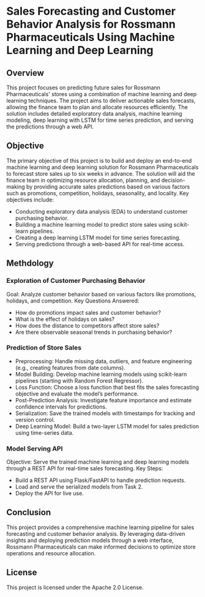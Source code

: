 # Sales Forecasting and Customer Behavior Analysis for Rossmann Pharmaceuticals Using Machine Learning and Deep Learning

## Overview

This project focuses on predicting future sales for Rossmann Pharmaceuticals' stores using a combination of machine learning and deep learning techniques. The project aims to deliver actionable sales forecasts, allowing the finance team to plan and allocate resources efficiently. The solution includes detailed exploratory data analysis, machine learning modeling, deep learning with LSTM for time series prediction, and serving the predictions through a web API.

## Objective

The primary objective of this project is to build and deploy an end-to-end machine learning and deep learning solution for Rossmann Pharmaceuticals to forecast store sales up to six weeks in advance. The solution will aid the finance team in optimizing resource allocation, planning, and decision-making by providing accurate sales predictions based on various factors such as promotions, competition, holidays, seasonality, and locality. Key objectives include:

- Conducting exploratory data analysis (EDA) to understand customer purchasing behavior.
- Building a machine learning model to predict store sales using scikit-learn pipelines.
- Creating a deep learning LSTM model for time series forecasting.
- Serving predictions through a web-based API for real-time access.

## Methdology

### Exploration of Customer Purchasing Behavior

Goal: Analyze customer behavior based on various factors like promotions, holidays, and competition.
Key Questions Answered:

- How do promotions impact sales and customer behavior?
- What is the effect of holidays on sales?
- How does the distance to competitors affect store sales?
- Are there observable seasonal trends in purchasing behavior?

### Prediction of Store Sales

- Preprocessing: Handle missing data, outliers, and feature engineering (e.g., creating features from date columns).
- Model Building: Develop machine learning models using scikit-learn pipelines (starting with Random Forest Regressor).
- Loss Function: Choose a loss function that best fits the sales forecasting objective and evaluate the model’s performance.
- Post-Prediction Analysis: Investigate feature importance and estimate confidence intervals for predictions.
- Serialization: Save the trained models with timestamps for tracking and version control.
- Deep Learning Model: Build a two-layer LSTM model for sales prediction using time-series data.

### Model Serving API

Objective: Serve the trained machine learning and deep learning models through a REST API for real-time sales forecasting.
Key Steps:

- Build a REST API using Flask/FastAPI to handle prediction requests.
- Load and serve the serialized models from Task 2.
- Deploy the API for live use.
  
## Conclusion

This project provides a comprehensive machine learning pipeline for sales forecasting and customer behavior analysis. By leveraging data-driven insights and deploying prediction models through a web interface, Rossmann Pharmaceuticals can make informed decisions to optimize store operations and resource allocation.

## License

This project is licensed under the Apache 2.0 License.
